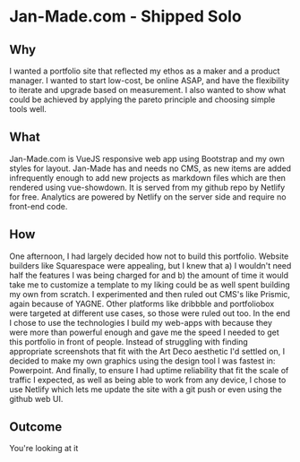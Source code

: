 # Jan-Made.com - Shipped Solo

## Why
I wanted a portfolio site that reflected my ethos as a maker and a product manager. I wanted to start low-cost, be online ASAP, and have the flexibility to iterate and upgrade based on measurement. I also wanted to show what could be achieved by applying the pareto principle and choosing simple tools well.

## What
Jan-Made.com is VueJS responsive web app using Bootstrap and my own styles for layout. Jan-Made has and needs no CMS, as new items are added infrequently enough to add new projects as markdown files which are then rendered using vue-showdown. It is served from my github repo by Netlify for free. Analytics are powered by Netlify on the server side and require no front-end code.

## How
One afternoon, I had largely decided how not to build this portfolio. Website builders like Squarespace were appealing, but I knew that a) I wouldn't need half the features I was being charged for and b) the amount of time it would take me to customize a template to my liking could be as well spent building my own from scratch. I experimented and then ruled out CMS's like Prismic, again because of YAGNE. Other platforms like dribbble and portfoliobox were targeted at different use cases, so those were ruled out too. In the end I chose to use the technologies I build my web-apps with because they were more than powerful enough and gave me the speed I needed to get this portfolio in front of people. Instead of struggling with finding appropriate screenshots that fit with the Art Deco aesthetic I'd settled on, I decided to make my own graphics using the design tool I was fastest in: Powerpoint. And finally, to ensure I had uptime reliability that fit the scale of traffic I expected, as well as being able to work from any device, I chose to use Netlify which lets me update the site with a git push or even using the github web UI.


## Outcome
You're looking at it